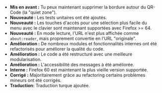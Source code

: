 * **Mis en avant :** Tu peux maintenant supprimer la bordure autour du QR-Code (la "quiet zone").
* **Nouveauté :** Les tests unitaires ont été ajoutés.
* **Nouveauté :** Les touches d'accès pour une sélection plus facile du menu avec le clavier sont maintenant supportées avec Firefox >= 64.
* **Nouveauté :** En mode lecture, l'URL n'est plus affichée comme `about:reader`, mais proprement convertie en l'URL "originale".
* **Amélioration :** De nombreux modules et fonctionnalités internes ont été refactorisés pour améliorer la qualité du code.
* **Amélioration :** Le code a été restructuré avec une meilleure modularisation.
* **Amélioration :** L'accessibilité des messages à été améliorée.
* **Interne :** Firefox 60 est maintenant la plus vieille version supportée.
* **Corrigé :** Majoritairement grâce au refactoring certains problèmes mineurs ont été corrigés.
* **Traduction:** Traduction turque ajoutée.